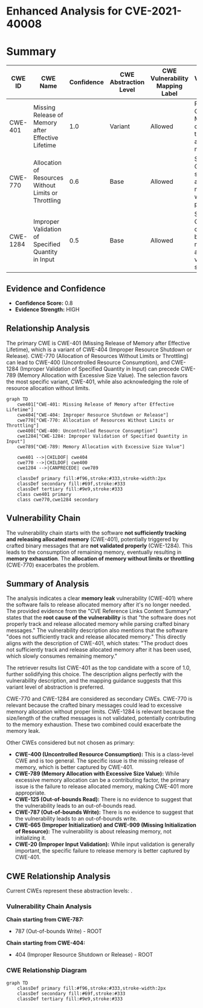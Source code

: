# Enhanced Analysis for CVE-2021-40008

# Summary
| CWE ID | CWE Name | Confidence | CWE Abstraction Level | CWE Vulnerability Mapping Label | CWE-Vulnerability Mapping Notes |
|---|---|---|---|---|---|
| CWE-401 | Missing Release of Memory after Effective Lifetime | 1.0 | Variant | Allowed | Primary CWE. Memory leak due to failure to release allocated memory. |
| CWE-770 | Allocation of Resources Without Limits or Throttling | 0.6 | Base | Allowed | Secondary CWE. The system allocates memory without proper limits. |
| CWE-1284 | Improper Validation of Specified Quantity in Input | 0.5 | Base | Allowed | Secondary CWE. The crafted binary messages are not validated for size/length. |

## Evidence and Confidence

*   **Confidence Score:** 0.8
*   **Evidence Strength:** HIGH

## Relationship Analysis
The primary CWE is CWE-401 (Missing Release of Memory after Effective Lifetime), which is a variant of CWE-404 (Improper Resource Shutdown or Release). CWE-770 (Allocation of Resources Without Limits or Throttling) can lead to CWE-400 (Uncontrolled Resource Consumption), and CWE-1284 (Improper Validation of Specified Quantity in Input) can precede CWE-789 (Memory Allocation with Excessive Size Value). The selection favors the most specific variant, CWE-401, while also acknowledging the role of resource allocation without limits.

```mermaid
graph TD
    cwe401["CWE-401: Missing Release of Memory after Effective Lifetime"]
    cwe404["CWE-404: Improper Resource Shutdown or Release"]
    cwe770["CWE-770: Allocation of Resources Without Limits or Throttling"]
    cwe400["CWE-400: Uncontrolled Resource Consumption"]
    cwe1284["CWE-1284: Improper Validation of Specified Quantity in Input"]
    cwe789["CWE-789: Memory Allocation with Excessive Size Value"]

    cwe401 -->|CHILDOF| cwe404
    cwe770 -->|CHILDOF| cwe400
    cwe1284 -->|CANPRECEDE| cwe789

    classDef primary fill:#f96,stroke:#333,stroke-width:2px
    classDef secondary fill:#69f,stroke:#333
    classDef tertiary fill:#9e9,stroke:#333
    class cwe401 primary
    class cwe770,cwe1284 secondary
```

## Vulnerability Chain
The vulnerability chain starts with the software **not sufficiently tracking and releasing allocated memory** (CWE-401), potentially triggered by crafted binary messages that are **not validated properly** (CWE-1284). This leads to the consumption of remaining memory, eventually resulting in **memory exhaustion**. The **allocation of memory without limits or throttling** (CWE-770) exacerbates the problem.

## Summary of Analysis
The analysis indicates a clear **memory leak** vulnerability (CWE-401) where the software fails to release allocated memory after it's no longer needed. The provided evidence from the "CVE Reference Links Content Summary" states that the **root cause of the vulnerability** is that "the software does not properly track and release allocated memory while parsing crafted binary messages." The vulnerability description also mentions that the software "does not sufficiently track and release allocated memory." This directly aligns with the description of CWE-401, which states: "The product does not sufficiently track and release allocated memory after it has been used, which slowly consumes remaining memory."

The retriever results list CWE-401 as the top candidate with a score of 1.0, further solidifying this choice. The description aligns perfectly with the vulnerability description, and the mapping guidance suggests that this variant level of abstraction is preferred.

CWE-770 and CWE-1284 are considered as secondary CWEs. CWE-770 is relevant because the crafted binary messages could lead to excessive memory allocation without proper limits. CWE-1284 is relevant because the size/length of the crafted messages is not validated, potentially contributing to the memory exhaustion. These two combined could exacerbate the memory leak.

Other CWEs considered but not chosen as primary:

*   **CWE-400 (Uncontrolled Resource Consumption):** This is a class-level CWE and is too general. The specific issue is the missing release of memory, which is better captured by CWE-401.
*   **CWE-789 (Memory Allocation with Excessive Size Value):** While excessive memory allocation can be a contributing factor, the primary issue is the failure to release allocated memory, making CWE-401 more appropriate.
*   **CWE-125 (Out-of-bounds Read):** There is no evidence to suggest that the vulnerability leads to an out-of-bounds read.
*   **CWE-787 (Out-of-bounds Write):** There is no evidence to suggest that the vulnerability leads to an out-of-bounds write.
*   **CWE-665 (Improper Initialization) and CWE-909 (Missing Initialization of Resource):** The vulnerability is about releasing memory, not initializing it.
*   **CWE-20 (Improper Input Validation):** While input validation is generally important, the specific failure to release memory is better captured by CWE-401.


## CWE Relationship Analysis

Current CWEs represent these abstraction levels: .


### Vulnerability Chain Analysis

**Chain starting from CWE-787:**
- 787 (Out-of-bounds Write) - ROOT


**Chain starting from CWE-404:**
- 404 (Improper Resource Shutdown or Release) - ROOT



### CWE Relationship Diagram

```mermaid
graph TD
    classDef primary fill:#f96,stroke:#333,stroke-width:2px
    classDef secondary fill:#69f,stroke:#333
    classDef tertiary fill:#9e9,stroke:#333
```